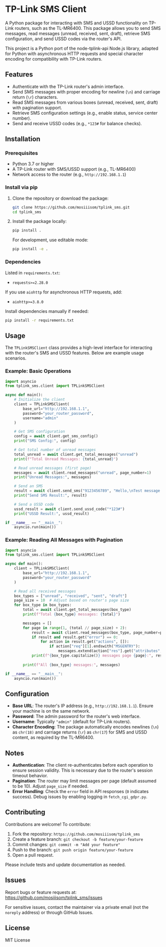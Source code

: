 # TP-Link SMS Client

A Python package for interacting with SMS and USSD functionality on TP-Link routers, such as the TL-MR6400. This package allows you to send SMS messages, read messages (unread, received, sent, draft), retrieve SMS configuration, and send USSD codes via the router's API.

This project is a Python port of the node-tplink-api Node.js library, adapted for Python with asynchronous HTTP requests and special character encoding for compatibility with TP-Link routers.

## Features

- Authenticate with the TP-Link router's admin interface.
- Send SMS messages with proper encoding for newline (`\n`) and carriage return (`\r`) characters.
- Read SMS messages from various boxes (unread, received, sent, draft) with pagination support.
- Retrieve SMS configuration settings (e.g., enable status, service center number).
- Send and receive USSD codes (e.g., `*123#` for balance checks).

## Installation

### Prerequisites

- Python 3.7 or higher
- A TP-Link router with SMS/USSD support (e.g., TL-MR6400)
- Network access to the router (e.g., `http://192.168.1.1`)

### Install via pip

1. Clone the repository or download the package:

   ```bash
   git clone https://github.com/mosiiisom/tplink_sms.git
   cd tplink_sms
   ```

2. Install the package locally:

   ```bash
   pip install .
   ```

   For development, use editable mode:

   ```bash
   pip install -e .
   ```

### Dependencies

Listed in `requirements.txt`:

- `requests>=2.28.0`

If you use `aiohttp` for asynchronous HTTP requests, add:

- `aiohttp>=3.8.0`

Install dependencies manually if needed:

```bash
pip install -r requirements.txt
```

## Usage

The `TPLinkSMSClient` class provides a high-level interface for interacting with the router's SMS and USSD features. Below are example usage scenarios.

### Example: Basic Operations

```python
import asyncio
from tplink_sms.client import TPLinkSMSClient

async def main():
    # Initialize the client
    client = TPLinkSMSClient(
        base_url="http://192.168.1.1",
        password="your_router_password",
        username="admin"
    )

    # Get SMS configuration
    config = await client.get_sms_config()
    print("SMS Config:", config)

    # Get total number of unread messages
    total_unread = await client.get_total_messages("unread")
    print(f"Total Unread Messages: {total_unread}")

    # Read unread messages (first page)
    messages = await client.read_messages("unread", page_number=1)
    print("Unread Messages:", messages)

    # Send an SMS
    result = await client.send_sms("9123456789", "Hello,\nTest message.")
    print("Send SMS Result:", result)

    # Send a USSD code
    ussd_result = await client.send_ussd_code("*123#")
    print("USSD Result:", ussd_result)

if __name__ == "__main__":
    asyncio.run(main())
```

### Example: Reading All Messages with Pagination

```python
import asyncio
from tplink_sms.client import TPLinkSMSClient

async def main():
    client = TPLinkSMSClient(
        base_url="http://192.168.1.1",
        password="your_router_password"
    )

    # Read all received messages
    box_types = ["unread", "received", "sent", "draft"]
    page_size = 10  # Adjust based on router's page size
    for box_type in box_types:
        total = await client.get_total_messages(box_type)
        print(f"Total {box_type} messages: {total}")

        messages = []
        for page in range(1, (total // page_size) + 2):
            result = await client.read_messages(box_type, page_number=page)
            if result and result.get("error") == 0:
                for action in result.get("actions", []):
                    if action["req"][1].endswith("MSGENTRY"):
                        messages.extend(action["res"].get("attributes", []))
            print(f"{box_type.capitalize()} messages page {page}:", result)
        
        print(f"All {box_type} messages:", messages)

if __name__ == "__main__":
    asyncio.run(main())
```

## Configuration

- **Base URL**: The router's IP address (e.g., `http://192.168.1.1`). Ensure your machine is on the same network.
- **Password**: The admin password for the router's web interface.
- **Username**: Typically `"admin"` (default for TP-Link routers).
- **Character Encoding**: The package automatically encodes newlines (`\n`) as `chr(18)` and carriage returns (`\r`) as `chr(17`) for SMS and USSD content, as required by the TL-MR6400.

## Notes

- **Authentication**: The client re-authenticates before each operation to ensure session validity. This is necessary due to the router's session timeout behavior.
- **Pagination**: The router may limit messages per page (default assumed to be 10). Adjust `page_size` if needed.
- **Error Handling**: Check the `error` field in API responses (`0` indicates success). Debug issues by enabling logging in `fetch_cgi_gdpr.py`.
## Contributing

Contributions are welcome! To contribute:

1. Fork the repository: `https://github.com/mosiiisom/tplink_sms`
2. Create a feature branch: `git checkout -b feature/your-feature`
3. Commit changes: `git commit -m "Add your feature"`
4. Push to the branch: `git push origin feature/your-feature`
5. Open a pull request.

Please include tests and update documentation as needed.

## Issues

Report bugs or feature requests at: https://github.com/mosiiisom/tplink_sms/issues

For sensitive issues, contact the maintainer via a private email (not the `noreply` address) or through GitHub Issues.

## License

MIT License
